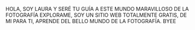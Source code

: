 HOLA, SOY LAURA Y SERÉ TU GUÍA A ESTE MUNDO MARAVILLOSO DE LA FOTOGRAFÍA EXPLORAME, SOY UN SITIO WEB TOTALMENTE GRATIS, DE MI PARA TI, APRENDE DEL BELLO MUNDO DE LA FOTOGRAFÍA. BYEE
